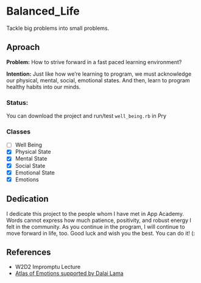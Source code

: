 # Balanced_Life 
Tackle big problems into small problems. 

## Aproach
**Problem:** How to strive forward in a fast paced learning environment?

**Intention:** Just like how we’re learning to program, we must acknowledge our physical, mental, social, emotional states. And then, learn to program healthy habits into our minds.

### Status: 
You can download the project and run/test `well_being.rb` in Pry 

### Classes 
- [ ] Well Being
- [x] Physical State
- [x] Mental State
- [x] Social State
- [x] Emotional State
- [x] Emotions

## Dedication
I dedicate this project to the people whom I have met in App Academy. Words cannot express how much patience, positivity, and robust energy I felt in the community. As you continue in the program, I will continue to move forward in life, too. Good luck and wish you the best. You can do it! (:

## References
* W2D2 Impromptu Lecture
* [Atlas of Emotions supported by Dalai Lama][emotions]

[emotions]: http://atlasofemotions.org/#introduction/
